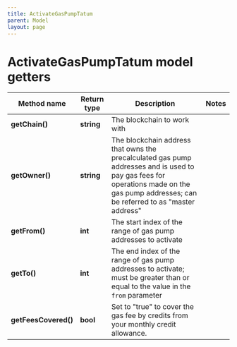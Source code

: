 ```yaml
---
title: ActivateGasPumpTatum
parent: Model
layout: page
---
```


# ActivateGasPumpTatum model getters

Method name | Return type | Description | Notes
------------ | ------------- | ------------- | -------------
**getChain()** | **string** | The blockchain to work with |
**getOwner()** | **string** | The blockchain address that owns the precalculated gas pump addresses and is used to pay gas fees for operations made on the gas pump addresses; can be referred to as "master address" |
**getFrom()** | **int** | The start index of the range of gas pump addresses to activate |
**getTo()** | **int** | The end index of the range of gas pump addresses to activate; must be greater than or equal to the value in the <code>from</code> parameter |
**getFeesCovered()** | **bool** | Set to "true" to cover the gas fee by credits from your monthly credit allowance. |

